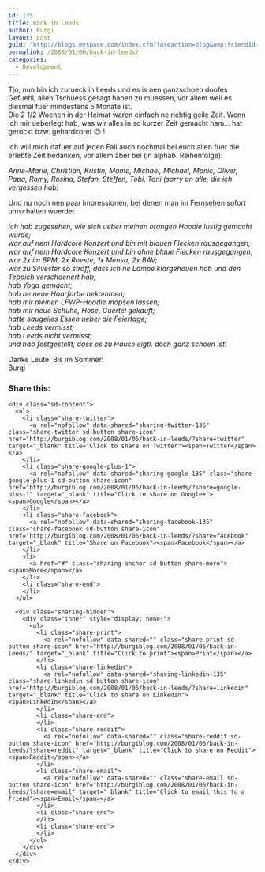 ```yaml
---
id: 135
title: Back in Leeds
author: Burgi
layout: post
guid: 'http://blogs.myspace.com/index.cfm?fuseaction=blog&amp;friendId=11116526'
permalink: /2008/01/06/back-in-leeds/
categories:
  - Development
---
```

<p class="wp-flattr-button">
  <a class="FlattrButton" style="display:none;" href="http://burgiblog.com/2008/01/06/back-in-leeds/" title=" Back in Leeds" rev="flattr;uid:BurkhardR;language:en_GB;category:audio;tags:blog;button:compact;">Tjo, nun bin ich zurueck in Leeds und es is nen ganzschoen doofes Gefuehl, allen Tschuess gesagt haben zu muessen, vor allem weil es diesmal fuer mindestens 5 Monate ist.Die...</a>
</p>

Tjo, nun bin ich zurueck in Leeds und es is nen ganzschoen doofes Gefuehl, allen Tschuess gesagt haben zu muessen, vor allem weil es diesmal fuer mindestens 5 Monate ist.  
Die 2 1/2 Wochen in der Heimat waren einfach ne richtig geile Zeit. Wenn ich mir ueberlegt hab, was wir alles in so kurzer Zeit gemacht ham&#8230; hat gerockt bzw. gehardcoret 😉 !

Ich will mich dafuer auf jeden Fall auch nochmal bei euch allen fuer die erlebte Zeit bedanken, vor allem aber bei (in alphab. Reihenfolge):

<span style="font-style:italic;">Anne-Marie, Christian, Kristin, Mama, Michael, Michael, Monic, Oliver, Papa, Romy, Rosina, Stefan, Steffen, Tobi, Toni (sorry an alle, die ich vergessen hab)</span>

Und nu noch nen paar Impressionen, bei denen man im Fernsehen sofort umschalten wuerde:

<span style="font-style:italic;">Ich hab zugesehen, wie sich ueber meinen orangen Hoodie lustig gemacht wurde;</span>  
<span style="font-style:italic;">war auf nem Hardcore Konzert und bin mit blauen Flecken rausgegangen;</span>  
<span style="font-style:italic;">war auf nem Hardcore Konzert und bin ohne blaue Flecken rausgegangen;</span>  
<span style="font-style:italic;">war 2x im BPM, 2x Roeste, 1x Mensa, 2x BAV;</span>  
<span style="font-style:italic;">war zu Silvester so straff, dass ich ne Lampe klargehauen hab und den Teppich verschoenert hab;</span>  
<span style="font-style:italic;">hab Yoga gemacht;</span>  
<span style="font-style:italic;">hab ne neue Haarfarbe bekommen;</span>  
<span style="font-style:italic;">hab mir meinen LFWP-Hoodie mopsen lassen;</span>  
<span style="font-style:italic;">hab mir neue Schuhe, Hose, Guertel gekauft;</span>  
<span style="font-style:italic;">hatte saugeiles Essen ueber die Feiertage;</span>  
<span style="font-style:italic;">hab Leeds vermisst;</span>  
<span style="font-style:italic;">hab Leeds nicht vermisst;</span>  
<span style="font-style:italic;">und hab festgestellt, dass es zu Hause eigtl. doch ganz schoen ist!</span>

Danke Leute! Bis im Sommer!  
Burgi

<div class="sharedaddy sd-sharing-enabled">
  <div class="robots-nocontent sd-block sd-social sd-social-icon-text sd-sharing">
    <h3 class="sd-title">
      Share this:
    </h3>
    
    <div class="sd-content">
      <ul>
        <li class="share-twitter">
          <a rel="nofollow" data-shared="sharing-twitter-135" class="share-twitter sd-button share-icon" href="http://burgiblog.com/2008/01/06/back-in-leeds/?share=twitter" target="_blank" title="Click to share on Twitter"><span>Twitter</span></a>
        </li>
        <li class="share-google-plus-1">
          <a rel="nofollow" data-shared="sharing-google-135" class="share-google-plus-1 sd-button share-icon" href="http://burgiblog.com/2008/01/06/back-in-leeds/?share=google-plus-1" target="_blank" title="Click to share on Google+"><span>Google</span></a>
        </li>
        <li class="share-facebook">
          <a rel="nofollow" data-shared="sharing-facebook-135" class="share-facebook sd-button share-icon" href="http://burgiblog.com/2008/01/06/back-in-leeds/?share=facebook" target="_blank" title="Share on Facebook"><span>Facebook</span></a>
        </li>
        <li>
          <a href="#" class="sharing-anchor sd-button share-more"><span>More</span></a>
        </li>
        <li class="share-end">
        </li>
      </ul>
      
      <div class="sharing-hidden">
        <div class="inner" style="display: none;">
          <ul>
            <li class="share-print">
              <a rel="nofollow" data-shared="" class="share-print sd-button share-icon" href="http://burgiblog.com/2008/01/06/back-in-leeds/" target="_blank" title="Click to print"><span>Print</span></a>
            </li>
            <li class="share-linkedin">
              <a rel="nofollow" data-shared="sharing-linkedin-135" class="share-linkedin sd-button share-icon" href="http://burgiblog.com/2008/01/06/back-in-leeds/?share=linkedin" target="_blank" title="Click to share on LinkedIn"><span>LinkedIn</span></a>
            </li>
            <li class="share-end">
            </li>
            <li class="share-reddit">
              <a rel="nofollow" data-shared="" class="share-reddit sd-button share-icon" href="http://burgiblog.com/2008/01/06/back-in-leeds/?share=reddit" target="_blank" title="Click to share on Reddit"><span>Reddit</span></a>
            </li>
            <li class="share-email">
              <a rel="nofollow" data-shared="" class="share-email sd-button share-icon" href="http://burgiblog.com/2008/01/06/back-in-leeds/?share=email" target="_blank" title="Click to email this to a friend"><span>Email</span></a>
            </li>
            <li class="share-end">
            </li>
            <li class="share-end">
            </li>
          </ul>
        </div>
      </div>
    </div>
  </div>
</div>